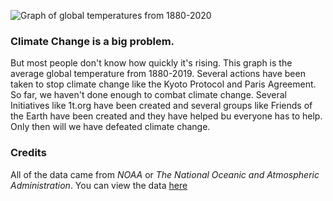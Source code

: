 ![Graph of global temperatures from 1880-2020](https://docs.google.com/drawings/d/e/2PACX-1vQqYROVdA_1rhlpNIdyZJEgYDvE40jng_t8AtPbG-yBP9_8Jb4Z53JjUFc7mvpxG5b6Y-qu_iGtukqa/pub?w=1440&h=1080)

### Climate Change is a big problem.
But most people don't know how quickly it's rising. This graph is the average global temperature from 1880-2019. Several actions have been taken to stop climate change like the Kyoto Protocol and Paris Agreement. So far, we haven't done enough to combat climate change. Several Initiatives like 1t.org have been created and several groups like Friends of the Earth have been created and they have helped bu everyone has to help. Only then will we have defeated climate change.

### Credits

All of the data came from _NOAA_ or _The National Oceanic and Atmospheric Administration_. You can view the data [here](https://www.ncdc.noaa.gov/cag/global/time-series/globe/land_ocean/ann/12/1880-2020)
